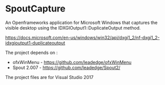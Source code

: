 # SpoutCapture
An Openframeworks application for Microsoft Windows that captures the visible desktop using the IDXGIOutput1::DuplicateOutput method.

https://docs.microsoft.com/en-us/windows/win32/api/dxgi1_2/nf-dxgi1_2-idxgioutput1-duplicateoutput

The project depends on :  
* ofxWinMenu - https://github.com/leadedge/ofxWinMenu  
* Spout 2.007 - https://github.com/leadedge/Spout2/

The project files are for Visual Studio 2017
